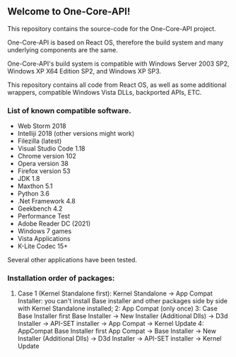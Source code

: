 ## Welcome to One-Core-API!

This repository contains the source-code for the One-Core-API project.

One-Core-API is based on React OS, therefore the build system and many underlying components are the same.

One-Core-API's build system is compatible with Windows Server 2003 SP2, Windows XP X64 Edition SP2, and Windows XP SP3.

This repository contains all code from React OS, as well as some additional wrappers, compatible Windows Vista DLLs, backported APIs, ETC.

### List of known compatible software.

* Web Storm 2018
* Intelliji 2018 (other versions might work)
* Filezilla (latest)
* Visual Studio Code 1.18
* Chrome version 102
* Opera version 38
* Firefox version 53
* JDK 1.8
* Maxthon 5.1
* Python 3.6
* .Net Framework 4.8
* Geekbench 4.2
* Performance Test
* Adobe Reader DC (2021)
* Windows 7 games
* Vista Applications
* K-Lite Codec 15+

Several other applications have been tested.

### Installation order of packages:

1. Case 1 (Kernel Standalone first): Kernel Standalone -> App Compat Installer: you can't install Base installer and other packages side by side with Kernel Standalone installed;
2: App Compat (only once)
3: Case Base Installer first Base Installer -> New Installer (Additional Dlls) -> D3d Installer -> API-SET installer -> App Compat -> Kernel Update
4: AppCompat Base Installer first App Compat -> Base Installer -> New Installer (Additional Dlls) -> D3d Installer -> API-SET installer -> Kernel Update